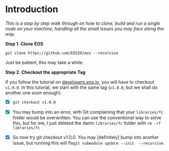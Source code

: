 # **Introduction**

_This is a step by step walk through on how to clone, build and run a single node on your machine, handling all the small issues you may face along the way._

**Step 1**. **Clone EOS**

```
git clone https://github.com/EOSIO/eos --recursive
```

Just be patient, this may take a while.

**Step 2. Checkout the appropriate Tag**

If you follow the tutorial on [developers.eos.io](https://developers.eos.io "EOSIO Developers&apos; Guide"), you will have to checkout `v1.0.0`. In this tutorial, we start with the same tag \(`v1.0.0`, but we shall do another one soon enough\).

* [x] `git checkout v1.0.0`

* [x] You may bump into an error, with Git complaining that your `libraries/fc` folder would be overwritten. You can use the conventional way to solve this, but for me, I just deleted the damn `libraries/fc` folder with `rm -rf libraries/fc`

* [x] So now try git checkout v1.0.0. You may \[definitely\] bump into another issue, but running this will fix`git submodule update --init  --recursive`



